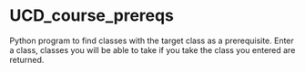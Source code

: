 # UCD_course_prereqs
Python program to find classes with the target class as a prerequisite.
Enter a class, classes you will be able to take if you take the class you entered are returned. 
